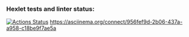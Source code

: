 ### Hexlet tests and linter status:
[![Actions Status](https://github.com/adwoa71/fullstack-javascript-project-44/workflows/hexlet-check/badge.svg)](https://github.com/adwoa71/fullstack-javascript-project-44/actions)
https://asciinema.org/connect/956fef9d-2b06-437a-a958-c18be9f7ae5a